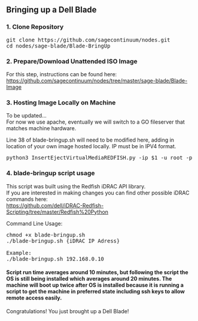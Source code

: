 ## Bringing up a Dell Blade 

### 1. Clone Repository

<pre>
git clone https://github.com/sagecontinuum/nodes.git
cd nodes/sage-blade/Blade-BringUp
</pre>

### 2. Prepare/Download Unattended ISO Image

For this step, instructions can be found here:  
https://github.com/sagecontinuum/nodes/tree/master/sage-blade/Blade-Image

### 3. Hosting Image Locally on Machine

To be updated...  
For now we use apache, eventually we will switch to a GO fileserver that matches machine hardware.

Line 38 of blade-bringup.sh will need to be modified here, adding in location of your own image hosted locally. IP must be in IPV4 format.
<pre>
python3 InsertEjectVirtualMediaREDFISH.py -ip $1 -u root -p waggle -o 1 -d 1 -i http://192.168.0.10/greenhouse.iso >> output.txt
</pre>

### 4. blade-bringup script usage

This script was built using the Redfish iDRAC API library.  
If you are interested in making changes you can find other possible iDRAC commands here:  
https://github.com/dell/iDRAC-Redfish-Scripting/tree/master/Redfish%20Python

Command Line Usage:
<pre>
chmod +x blade-bringup.sh
./blade-bringup.sh {iDRAC IP Adress}

Example:
./blade-bringup.sh 192.168.0.10
</pre>

#### Script run time averages around 10 minutes, but following the script the OS is still being installed which averages around 20 minutes. The machine will boot up twice after OS is installed because it is running a script to get the machine in preferred state including ssh keys to allow remote access easily.

Congratulations! You just brought up a Dell Blade!
